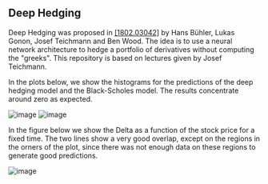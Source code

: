 ## Deep Hedging

Deep Hedging was proposed in [[1802.03042]](https://arxiv.org/abs/1802.03042)  by Hans Bühler, Lukas Gonon, Josef Teichmann and Ben Wood. The idea is to use a neural network architecture to hedge a portfolio of derivatives without computing the "greeks". This repository is based on lectures given by Josef Teichmann.


In the plots below, we show the histograms for the predictions of the deep hedging model and the Black-Scholes model. The results concentrate around zero as expected.

![image](https://github.com/alexisdpc/Deep-Hedging/assets/124795834/89528a85-bef1-41b9-8242-b966c16bba8d) ![image](https://github.com/alexisdpc/Deep-Hedging/assets/124795834/cf4c6c96-1b71-451f-8027-6140f05266dc)

In the figure below we show the Delta as a function of the stock price for a fixed time. The two lines show a very good overlap, except on the regions in the orners of the plot, since there was not enough data on these regions to generate good predictions.

![image](https://github.com/alexisdpc/Deep-Hedging/assets/124795834/a1627c8c-b95c-4ddb-8d87-7684c54e35c1)


